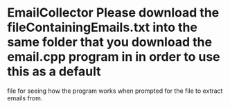 # EmailCollector Please download the fileContainingEmails.txt into the same folder that you download the email.cpp program in in order to use this as a default 
file for seeing how the program works when prompted for the file to extract emails from. 
